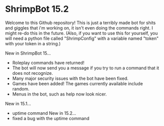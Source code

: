 # ShrimpBot 15.2
Welcome to this Github repository!
This is just a terribly made bot for shits and giggles that i'm working on, it isn't even doing the commands right.
I might re-do this in the future.
(Also, if you want to use this for yourself, you will need a python file called "ShrimpConfig" with a variable named "token" with your token in a string.)

New in ShrimpBot 15...
 - Roleplay commands have returned!
 - The bot will now send you a message if you try to run a command that it does not
                   recognize.
 - Many major security issues with the bot have been fixed.
 - Games have been added! The games currently available include random.
 - Menus in the bot, such as help now look nicer.
              
 New in 15.1...
 - uptime command
 New in 15.2...
 - fixed a bug with the uptime command

